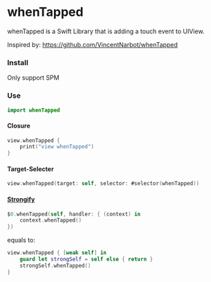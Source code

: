 # whenTapped

whenTapped is a Swift Library that is adding a touch event to UIView.

Inspired by: https://github.com/VincentNarbot/whenTapped

### Install

Only support SPM

###  Use

```swift
import whenTapped
```

#### Closure

```swift
view.whenTapped {
    print("view whenTapped")
}
```

#### Target-Selecter

```swift
view.whenTapped(target: self, selector: #selector(whenTapped))
```

#### [Strongify](https://github.com/krzysztofzablocki/Strongify)

``` swift
$0.whenTapped(self, handler: { (context) in
    context.whenTapped()
})
```

equals to: 

``` swift
view.whenTapped { [weak self] in
    guard let strongSelf = self else { return }
    strongSelf.whenTapped()
}
```
